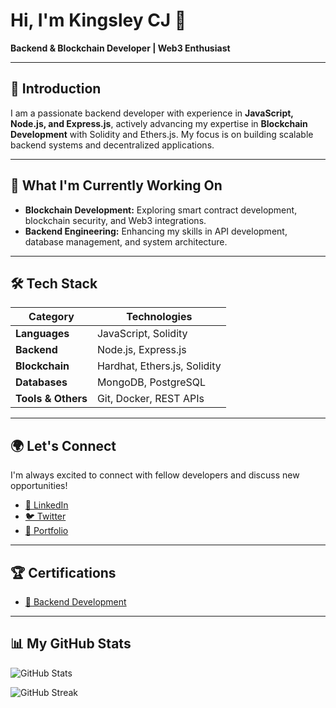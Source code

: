 # Hi, I'm Kingsley CJ 👋

**Backend & Blockchain Developer | Web3 Enthusiast**

---

## 👋 Introduction

I am a passionate backend developer with experience in **JavaScript, Node.js, and Express.js**, actively advancing my expertise in **Blockchain Development** with Solidity and Ethers.js. My focus is on building scalable backend systems and decentralized applications.

---

## 🔹 What I'm Currently Working On

- **Blockchain Development:** Exploring smart contract development, blockchain security, and Web3 integrations.
- **Backend Engineering:** Enhancing my skills in API development, database management, and system architecture.

---

## 🛠️ Tech Stack

| Category        | Technologies                          |
| -------------- | -------------------------------------- |
| **Languages**  | JavaScript, Solidity                   |
| **Backend**    | Node.js, Express.js                    |
| **Blockchain** | Hardhat, Ethers.js, Solidity           |
| **Databases**  | MongoDB, PostgreSQL                    |
| **Tools & Others** | Git, Docker, REST APIs              |

---

## 🌍 Let's Connect

I'm always excited to connect with fellow developers and discuss new opportunities!

- [💼 LinkedIn](https://www.linkedin.com/in/kingsleycj)
- [🐦 Twitter](https://x.com/kingsleycj8_)
- [📄 Portfolio](https://flowcv.me/kingsleycj)

---

## 🏆 Certifications

- [📜 Backend Development](https://drive.google.com/file/d/16sju084HvQPE0WV2NzFZYoM1HcaNTGI6/view?usp=sharing)

---

## 📊 My GitHub Stats

![GitHub Stats](https://github-readme-stats.vercel.app/api?username=kingsleycj&show_icons=true&count_private=true&theme=gotham&hide_border=false&bg_color=00000000)

![GitHub Streak](https://github-readme-streak-stats.herokuapp.com/?user=kingsleycj&stroke=ffffff&background=1c1917&ring=0891b2&fire=0891b2&currStreakNum=ffffff&currStreakLabel=0891b2&sideNums=ffffff&sideLabels=ffffff&dates=ffffff&hide_border=true)
